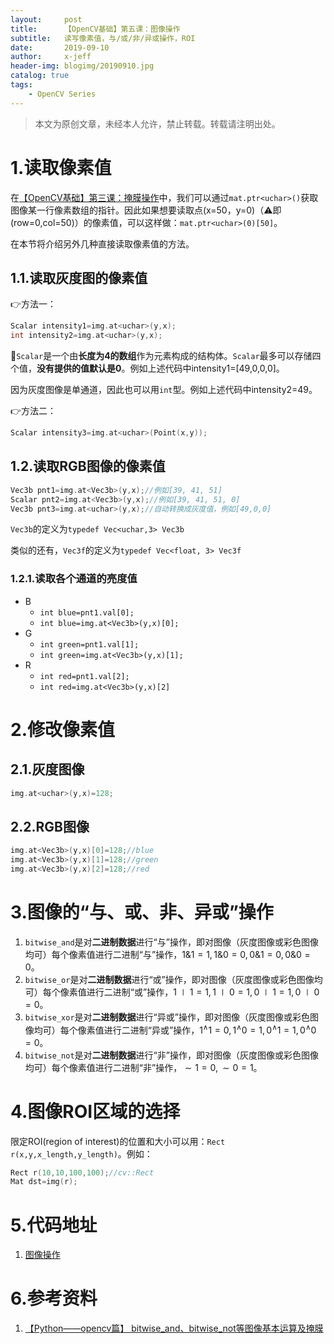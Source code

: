 ```yaml
---
layout:     post
title:      【OpenCV基础】第五课：图像操作
subtitle:   读写像素值，与/或/非/异或操作，ROI
date:       2019-09-10
author:     x-jeff
header-img: blogimg/20190910.jpg
catalog: true
tags:
    - OpenCV Series
---
```

>本文为原创文章，未经本人允许，禁止转载。转载请注明出处。

# 1.读取像素值

在[【OpenCV基础】第三课：掩膜操作](http://shichaoxin.com/2019/06/02/OpenCV基础-第三课-掩膜操作/)中，我们可以通过`mat.ptr<uchar>()`获取图像某一行像素数组的指针。因此如果想要读取点(x=50，y=0)（⚠️即(row=0,col=50)）的像素值，可以这样做：`mat.ptr<uchar>(0)[50]`。

在本节将介绍另外几种直接读取像素值的方法。

## 1.1.读取灰度图的像素值

👉方法一：

~~~c++
Scalar intensity1=img.at<uchar>(y,x);
int intensity2=img.at<uchar>(y,x);
~~~

📌`Scalar`是一个由**长度为4的数组**作为元素构成的结构体。`Scalar`最多可以存储四个值，**没有提供的值默认是0**。例如上述代码中intensity1=[49,0,0,0]。

因为灰度图像是单通道，因此也可以用`int`型。例如上述代码中intensity2=49。

👉方法二：

```c++
Scalar intensity3=img.at<uchar>(Point(x,y));
```

## 1.2.读取RGB图像的像素值

~~~c++
Vec3b pnt1=img.at<Vec3b>(y,x);//例如[39, 41, 51]
Scalar pnt2=img.at<Vec3b>(y,x);//例如[39, 41, 51, 0]
Vec3b pnt3=img.at<uchar>(y,x);//自动转换成灰度值，例如[49,0,0]
~~~

`Vec3b`的定义为`typedef Vec<uchar,3> Vec3b`

类似的还有，`Vec3f`的定义为`typedef Vec<float, 3> Vec3f`

### 1.2.1.读取各个通道的亮度值

* B
	* `int blue=pnt1.val[0];`
	* `int blue=img.at<Vec3b>(y,x)[0];`
* G
	* `int green=pnt1.val[1];`
	* `int green=img.at<Vec3b>(y,x)[1];`
* R
	* `int red=pnt1.val[2];`
	* `int red=img.at<Vec3b>(y,x)[2]`

# 2.修改像素值

## 2.1.灰度图像

```c++
img.at<uchar>(y,x)=128;
```

## 2.2.RGB图像

```c++
img.at<Vec3b>(y,x)[0]=128;//blue
img.at<Vec3b>(y,x)[1]=128;//green
img.at<Vec3b>(y,x)[2]=128;//red
```

# 3.图像的“与、或、非、异或”操作

1. `bitwise_and`是对**二进制数据**进行“与”操作，即对图像（灰度图像或彩色图像均可）每个像素值进行二进制“与”操作，$1\&1=1,1\&0=0,0\&1=0,0\&0=0$。
2. `bitwise_or`是对**二进制数据**进行“或”操作，即对图像（灰度图像或彩色图像均可）每个像素值进行二进制“或”操作，$1\mid 1=1,1\mid 0=1,0\mid 1=1,0\mid 0=0$。
3. `bitwise_xor`是对**二进制数据**进行“异或”操作，即对图像（灰度图像或彩色图像均可）每个像素值进行二进制“异或”操作，$1^\wedge 1=0,1^\wedge 0=1,0^\wedge 1=1,0^\wedge 0=0$。
4. `bitwise_not`是对**二进制数据**进行“非”操作，即对图像（灰度图像或彩色图像均可）每个像素值进行二进制“非”操作，$\sim 1=0,\sim 0=1$。

# 4.图像ROI区域的选择

限定ROI(region of interest)的位置和大小可以用：`Rect r(x,y,x_length,y_length)`。例如：

```c++
Rect r(10,10,100,100);//cv::Rect
Mat dst=img(r);
```

# 5.代码地址

1. [图像操作](https://github.com/x-jeff/OpenCV_Code_Demo/tree/master/Demo5)

# 6.参考资料

1. [【Python——opencv篇】 bitwise\_and、bitwise\_not等图像基本运算及掩膜](https://blog.csdn.net/Lily_9/article/details/83143120)